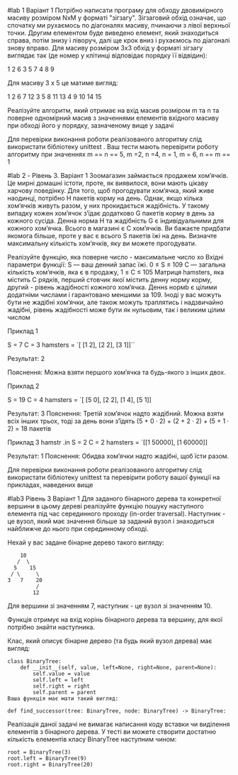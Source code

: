 #lab 1
Варіант 1
Потрібно написати програму для обходу двовимірного масиву розміром NxM у форматі "зігзагу". Зігзаговий обхід означає, що спочатку ми рухаємось по діагоналях масиву, пчинаючи з лівої верхньої точки. Другим елементом буде виведено елемент, який знаходиться справа, потім знизу і ліворуч, далі ще крок вниз і рухаємось по діагоналі знову вправо. Для масиву розміром 3x3 обхід у форматі зігзагу виглядає так (де номер у клітинці відповідає порядку її відвідин):

1 2 6 3 5 7 4 8 9

Для масиву 3 х 5 це матиме вигляд:

1 2 6 7 12 3 5 8 11 13 4 9 10 14 15

Реалізуйте алгоритм, який отримає на вхід масив розміром m та n та поверне одномірний масив з значеннями елементів вхідного масиву при обході його у порядку, зазначеному вище у задачі

Для перевірки виконання роботи реалізованого алгоритму слід використати бібліотеку unittest . Ваш тести мають перевірити роботу алгоритму при значеннях m == n == 5, m =2, n =4, n = 1, m = 6, n == m == 1


#lab 2 - Рівень 3. Варіант 1
Зоомагазин займається продажем хом’ячкiв. Це мирнi домашнi iстоти, проте, як виявилося, вони мають цiкаву харчову поведiнку. Для того, щоб прогодувати хом’ячка, який живе наодинцi, потрiбно H пакетiв корму на день. Однак, якщо кiлька хом’ячкiв живуть разом, у них прокидається жадiбнiсть. У такому випадку кожен хом’ячок з’їдає додатково G пакетiв корму в день за кожного сусiда. Денна норма H та жадiбнiсть G є iндивiдуальними для кожного хом’ячка. Всього в магазинi є C хом’ячкiв. Ви бажаєте придбати якомога бiльше, проте у вас є всього S пакетiв їжi на день. Визначте максимальну кiлькiсть хом’ячкiв, яку ви можете прогодувати.

Реалізуйте функцію, яка поверне число - максимальне число хо Вхідні параметри функції: S — ваш денний запас їжi. 0 ≤ S ≤ 109 C — загальна кiлькiсть хом’ячкiв, яка є в продажу, 1 ≤ C ≤ 105 Матриця hamsters, яка містить С рядків, перший стовчик якої містить денну норму корму, другий - рiвень жадiбностi кожного хом’ячка. Деннs нормb є цілими додатніми числами і гарантовано меншими за 109. Іноді у вас можуть бути не жадібні хом’ячки, але також можуть траплятись і надзвичайно жадібні, рівень жадібності може бути як нульовим, так і великим цілим числом

Приклад 1

S = 7 C = 3 hamsters = `[ [1 2], [2 2], [3 1]]``

Результат: 2

Пояснення: Можна взяти першого хом’ячка та будь-якого з iнших двох.

Приклад 2

S = 19 C = 4 hamsters = `[ [5 0], [2 2], [1 4], [5 1]]

Результат: 3 Пояснення: Третiй хом’ячок надто жадiбний. Можна взяти всiх iнших трьох, тодi за день вони з’їдять (5 + 0 · 2) + (2 + 2 · 2) + (5 + 1 · 2) = 18 пакетiв

Приклад 3 hamstr .in S = 2 C = 2 hamsters = `[[1 50000], [1 60000]]

Результат: 1 Пояснення: Обидва хом’ячки надто жадiбнi, щоб їсти разом.

Для перевірки виконання роботи реалізованого алгоритму слід використати бібліотеку unittest та перевірити роботу вашої функції на прикладах, наведених вище

#lab3
Рівень 3
Варіант 1
Для заданого бінарного дерева та конкретної вершини в цьому дереві реалізуйте функцію пошуку наступного елемента під час серединного проходу (in-order traversal). Наступник - це вузол, який має значення більше за заданий вузол і знаходиться найближче до нього при серединному обході.

Нехай у вас задане бінарне дерево такого вигляду:
```
    10
   /  \
  5    15
 / \     \
3   7    20
         /
        12
```
Для вершини зі значенням 7, наступник - це вузол зі значенням 10.

Функція отримує на вхід корінь бінарного дерева та вершину, для якої потрібно знайти наступника.

Клас, який описує бінарне дерево (та будь який вузол дерева) має вигляд:

```
class BinaryTree:
    def __init__(self, value, left=None, right=None, parent=None):
        self.value = value
        self.left = left
        self.right = right
        self.parent = parent
Ваша функція має мати такий вигляд:
```
```
def find_successor(tree: BinaryTree, node: BinaryTree) -> BinaryTree:
```
Реалізація даної задачі не вимагає написання коду вставки чи виділення елементів з бінарного дерева. У тесті ви можете створити достатню кількість елементів класу BinaryTree наступним чином:
```
root = BinaryTree(3)
root.left = BinaryTree(9)
root.right = BinaryTree(20)
```
